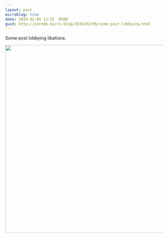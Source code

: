 ```yaml
---
layout: post
microblog: true
date: 2018-02-05 11:52 -0500
guid: http://jeredb.micro.blog/2018/02/05/some-post-lobbying.html
---
```

Some post lobbying libations.

<img src="http://micro.jeredb.com/uploads/2018/f3cdb75bda.jpg" width="600" height="600" />
